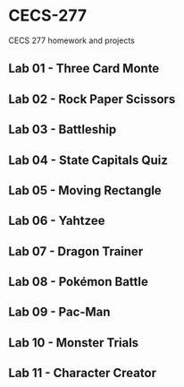 # CECS-277
CECS 277 homework and projects

## Lab 01 - Three Card Monte

## Lab 02 - Rock Paper Scissors

## Lab 03 - Battleship

## Lab 04 - State Capitals Quiz

## Lab 05 - Moving Rectangle

## Lab 06 - Yahtzee

## Lab 07 - Dragon Trainer

## Lab 08 - Pokémon Battle

## Lab 09 - Pac-Man

## Lab 10 - Monster Trials

## Lab 11 - Character Creator
